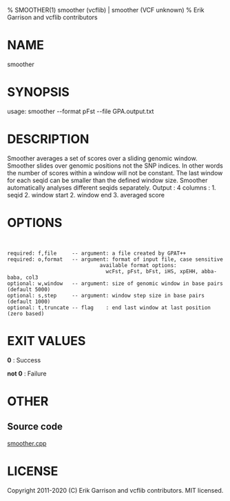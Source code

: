% SMOOTHER(1) smoother (vcflib) | smoother (VCF unknown)
% Erik Garrison and vcflib contributors

# NAME

smoother

# SYNOPSIS

usage: smoother --format pFst --file GPA.output.txt

# DESCRIPTION

 Smoother averages a set of scores over a sliding genomic window. Smoother slides over genomic positions not the SNP indices. In other words the number of scores within a window will not be constant. The last window for each seqid can be smaller than the defined window size. Smoother automatically analyses different seqids separately. Output : 4 columns : 1. seqid 2. window start 2. window end 3. averaged score 

# OPTIONS

```


required: f,file     -- argument: a file created by GPAT++                           
required: o,format   -- argument: format of input file, case sensitive               
                              available format options:                                    
                                wcFst, pFst, bFst, iHS, xpEHH, abba-baba, col3             
optional: w,window   -- argument: size of genomic window in base pairs (default 5000)
optional: s,step     -- argument: window step size in base pairs (default 1000)      
optional: t,truncate -- flag    : end last window at last position (zero based)      

```

# EXIT VALUES

**0**
: Success

**not 0**
: Failure

# OTHER

## Source code

[smoother.cpp](https://github.com/vcflib/vcflib/blob/master/src/smoother.cpp)

# LICENSE

Copyright 2011-2020 (C) Erik Garrison and vcflib contributors. MIT licensed.

<!--
  Created with ./scripts/bin2md.rb scripts/bin2md-template.erb
-->

